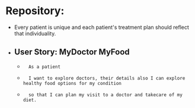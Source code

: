 # Repository:
- Every patient is unique and each patient's treatment plan should reflect that individuality.

- ## User Story:		MyDoctor MyFood
    -		As a patient
	-   	I want to explore doctors, their details also I can explore healthy food options for my condition
	-   	so that I can plan my visit to a doctor and takecare of my diet.
